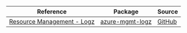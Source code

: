 | Reference | Package | Source |
|---|---|---|
|[Resource Management - Logz](mgmt-logz-readme.md)|[azure-mgmt-logz](https://pypi.org/project/azure-mgmt-logz)|[GitHub](https://github.com/Azure/azure-sdk-for-python)|

